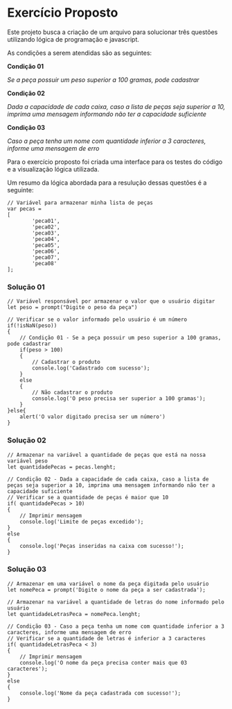 # Exercício Proposto

Este projeto busca a criação de um arquivo para  solucionar três questões utilizando lógica de programação e javascript.

As condições a serem atendidas são as seguintes:

**Condição 01**

*Se a peça possuir um peso superior a 100 gramas, pode cadastrar*

**Condição 02**

*Dada a capacidade de cada caixa, caso a lista de peças seja superior a 10, imprima
        uma mensagem informando não ter a capacidade suficiente*

**Condição 03**

*Caso a peça tenha um nome com quantidade inferior a 3 caracteres, informe uma mensagem de erro*

Para o exercício proposto foi criada uma interface para os testes do código e a visualização lógica utilizada.

Um resumo da lógica abordada para a resulução dessas questões é a seguinte:


```
// Variável para armazenar minha lista de peças
var pecas = 
[
        'peca01',
        'peca02',
        'peca03',
        'peca04',
        'peca05',
        'peca06',
        'peca07',
        'peca08'
];
```

### Solução 01

```
// Variável responsável por armazenar o valor que o usuário digitar
let peso = prompt("Digite o peso da peça")
```


```
// Verificar se o valor informado pelo usuário é um número
if(!isNaN(peso))
{
    // Condição 01 - Se a peça possuir um peso superior a 100 gramas, pode cadastrar
    if(peso > 100)
    {
        // Cadastrar o produto
        console.log('Cadastrado com sucesso');
    }
    else
    {
        // Não cadastrar o produto
        console.log('O peso precisa ser superior a 100 gramas');
    }
}else{
    alert('O valor digitado precisa ser um número')
}
```
### Solução 02

```
// Armazenar na variável a quantidade de peças que está na nossa variável peso
let quantidadePecas = pecas.lenght;
```

```
// Condição 02 - Dada a capacidade de cada caixa, caso a lista de peças seja superior a 10, imprima uma mensagem informando não ter a capacidade suficiente
// Verificar se a quantidade de peças é maior que 10
if( quantidadePecas > 10)
{
    // Imprimir mensagem
    console.log('Limite de peças excedido');
}
else
{
    console.log('Peças inseridas na caixa com sucesso!');
}

```

### Solução 03

```
// Armazenar em uma variável o nome da peça digitada pelo usuário
let nomePeca = prompt('Digite o nome da peça a ser cadastrada');
```

```
// Armazenar na variável a quantidade de letras do nome informado pelo usuário
let quantidadeLetrasPeca = nomePeca.lenght;
```

```
// Condição 03 - Caso a peça tenha um nome com quantidade inferior a 3 caracteres, informe uma mensagem de erro
// Verificar se a quantidade de letras é inferior a 3 caracteres
if( quantidadeLetrasPeca < 3)
{
    // Imprimir mensagem
    console.log('O nome da peça precisa conter mais que 03 caracteres');
}
else
{
    console.log('Nome da peça cadastrada com sucesso!');
}

```